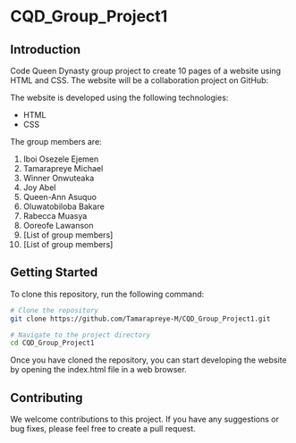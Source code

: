 # CQD_Group_Project1

## Introduction

Code Queen Dynasty group project to create 10 pages of a website using HTML and CSS. The website will be a collaboration project on GitHub:

The website is developed using the following technologies:

- HTML
- CSS

The group members are:

1. Iboi Osezele Ejemen
2. Tamarapreye Michael
3. Winner Onwuteaka
4. Joy Abel
5. Queen-Ann Asuquo
6. Oluwatobiloba Bakare
7. Rabecca Muasya
8. Ooreofe Lawanson
9. [List of group members]
10. [List of group members]

## Getting Started

To clone this repository, run the following command:

```bash
# Clone the repository
git clone https://github.com/Tamarapreye-M/CQD_Group_Project1.git

# Navigate to the project directory
cd CQD_Group_Project1
```

Once you have cloned the repository, you can start developing the website by opening the index.html file in a web browser.

## Contributing

We welcome contributions to this project. If you have any suggestions or bug fixes, please feel free to create a pull request.
